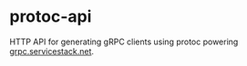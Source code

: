 # protoc-api

HTTP API for generating gRPC clients using protoc powering [grpc.servicestack.net](http://grpc.servicestack.net).
